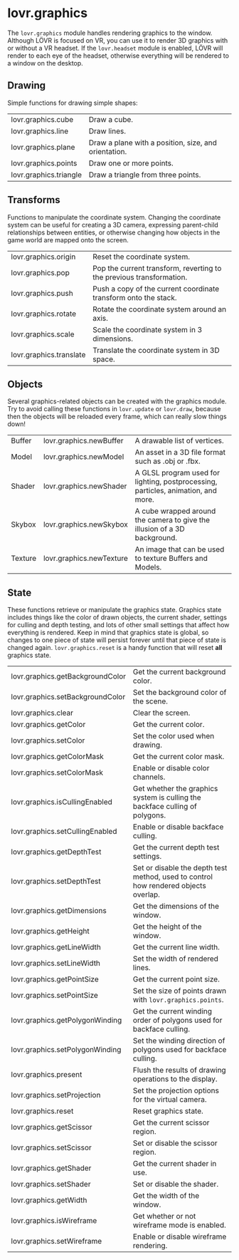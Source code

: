 <!--
category: module
-->

lovr.graphics
===

The `lovr.graphics` module handles rendering graphics to the window.  Although LÖVR is focused on VR,
you can use it to render 3D graphics with or without a VR headset.  If the `lovr.headset` module is
enabled, LÖVR will render to each eye of the headset, otherwise everything will be rendered to a
window on the desktop.

Drawing
---

Simple functions for drawing simple shapes:

<table>
<tr>
  <td class="pre">lovr.graphics.cube</td>
  <td>Draw a cube.</td>
</tr>

<tr>
  <td class="pre">lovr.graphics.line</td>
  <td>Draw lines.</td>
</tr>

<tr>
  <td class="pre">lovr.graphics.plane</td>
  <td>Draw a plane with a position, size, and orientation.</td>
</tr>

<tr>
  <td class="pre">lovr.graphics.points</td>
  <td>Draw one or more points.</td>
</tr>

<tr>
  <td class="pre">lovr.graphics.triangle</td>
  <td>Draw a triangle from three points.</td>
</tr>
</table>

Transforms
---

Functions to manipulate the coordinate system.  Changing the coordinate system can be useful for
creating a 3D camera, expressing parent-child relationships between entities, or otherwise changing
how objects in the game world are mapped onto the screen.

<table>
<tr>
  <td class="pre">lovr.graphics.origin</td>
  <td>Reset the coordinate system.</td>
</tr>

<tr>
  <td class="pre">lovr.graphics.pop</td>
  <td>Pop the current transform, reverting to the previous transformation.</td>
</tr>

<tr>
  <td class="pre">lovr.graphics.push</td>
  <td>Push a copy of the current coordinate transform onto the stack.</td>
</tr>

<tr>
  <td class="pre">lovr.graphics.rotate</td>
  <td>Rotate the coordinate system around an axis.</td>
</tr>

<tr>
  <td class="pre">lovr.graphics.scale</td>
  <td>Scale the coordinate system in 3 dimensions.</td>
</tr>

<tr>
  <td class="pre">lovr.graphics.translate</td>
  <td>Translate the coordinate system in 3D space.</td>
</tr>
</table>

Objects
---

Several graphics-related objects can be created with the graphics module.  Try to avoid calling
these functions in `lovr.update` or `lovr.draw`, because then the objects will be reloaded every
frame, which can really slow things down!

<table>
<tr>
  <td class="pre">Buffer</td>
  <td class="pre">lovr.graphics.newBuffer</td>
  <td>A drawable list of vertices.</td>
</tr>

<tr>
  <td class="pre">Model</td>
  <td class="pre">lovr.graphics.newModel</td>
  <td>An asset in a 3D file format such as .obj or .fbx.</td>
</tr>

<tr>
  <td class="pre">Shader</td>
  <td class="pre">lovr.graphics.newShader</td>
  <td>A GLSL program used for lighting, postprocessing, particles, animation, and more.</td>
</tr>

<tr>
  <td class="pre">Skybox</td>
  <td class="pre">lovr.graphics.newSkybox</td>
  <td>A cube wrapped around the camera to give the illusion of a 3D background.</td>
</tr>

<tr>
  <td class="pre">Texture</td>
  <td class="pre">lovr.graphics.newTexture</td>
  <td>An image that can be used to texture Buffers and Models.</td>
</tr>
</table>

State
---

These functions retrieve or manipulate the graphics state.  Graphics state includes things like the
color of drawn objects, the current shader, settings for culling and depth testing, and lots of
other small settings that affect how everything is rendered.  Keep in mind that graphics state is
global, so changes to one piece of state will persist forever until that piece of state is changed
again.  `lovr.graphics.reset` is a handy function that will reset **all** graphics state.

<table>
<tr>
  <td class="pre">lovr.graphics.getBackgroundColor</td>
  <td>Get the current background color.</td>
</tr>

<tr>
  <td class="pre">lovr.graphics.setBackgroundColor</td>
  <td>Set the background color of the scene.</td>
</tr>

<tr>
  <td class="pre">lovr.graphics.clear</td>
  <td>Clear the screen.</td>
</tr>

<tr>
  <td class="pre">lovr.graphics.getColor</td>
  <td>Get the current color.</td>
</tr>

<tr>
  <td class="pre">lovr.graphics.setColor</td>
  <td>Set the color used when drawing.</td>
</tr>

<tr>
  <td class="pre">lovr.graphics.getColorMask</td>
  <td>Get the current color mask.</td>
</tr>

<tr>
  <td class="pre">lovr.graphics.setColorMask</td>
  <td>Enable or disable color channels.</td>
</tr>

<tr>
  <td class="pre">lovr.graphics.isCullingEnabled</td>
  <td>Get whether the graphics system is culling the backface culling of polygons.</td>
</tr>

<tr>
  <td class="pre">lovr.graphics.setCullingEnabled</td>
  <td>Enable or disable backface culling.</td>
</tr>

<tr>
  <td class="pre">lovr.graphics.getDepthTest</td>
  <td>Get the current depth test settings.</td>
</tr>

<tr>
  <td class="pre">lovr.graphics.setDepthTest</td>
  <td>Set or disable the depth test method, used to control how rendered objects overlap.</td>
</tr>

<tr>
  <td class="pre">lovr.graphics.getDimensions</td>
  <td>Get the dimensions of the window.</td>
</tr>

<tr>
  <td class="pre">lovr.graphics.getHeight</td>
  <td>Get the height of the window.</td>
</tr>

<tr>
  <td class="pre">lovr.graphics.getLineWidth</td>
  <td>Get the current line width.</td>
</tr>

<tr>
  <td class="pre">lovr.graphics.setLineWidth</td>
  <td>Set the width of rendered lines.</td>
</tr>

<tr>
  <td class="pre">lovr.graphics.getPointSize</td>
  <td>Get the current point size.</td>
</tr>

<tr>
  <td class="pre">lovr.graphics.setPointSize</td>
  <td>Set the size of points drawn with <code>lovr.graphics.points</code>.</td>
</tr>

<tr>
  <td class="pre">lovr.graphics.getPolygonWinding</td>
  <td>Get the current winding order of polygons used for backface culling.</td>
</tr>

<tr>
  <td class="pre">lovr.graphics.setPolygonWinding</td>
  <td>Set the winding direction of polygons used for backface culling.</td>
</tr>

<tr>
  <td class="pre">lovr.graphics.present</td>
  <td>Flush the results of drawing operations to the display.</td>
</tr>

<tr>
  <td class="pre">lovr.graphics.setProjection</td>
  <td>Set the projection options for the virtual camera.</td>
</tr>

<tr>
  <td class="pre">lovr.graphics.reset</td>
  <td>Reset graphics state.</td>
</tr>

<tr>
  <td class="pre">lovr.graphics.getScissor</td>
  <td>Get the current scissor region.</td>
</tr>

<tr>
  <td class="pre">lovr.graphics.setScissor</td>
  <td>Set or disable the scissor region.</td>
</tr>

<tr>
  <td class="pre">lovr.graphics.getShader</td>
  <td>Get the current shader in use.</td>
</tr>

<tr>
  <td class="pre">lovr.graphics.setShader</td>
  <td>Set or disable the shader.</td>
</tr>

<tr>
  <td class="pre">lovr.graphics.getWidth</td>
  <td>Get the width of the window.</td>
</tr>

<tr>
  <td class="pre">lovr.graphics.isWireframe</td>
  <td>Get whether or not wireframe mode is enabled.</td>
</tr>

<tr>
  <td class="pre">lovr.graphics.setWireframe</td>
  <td>Enable or disable wireframe rendering.</td>
</tr>
</table>
